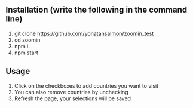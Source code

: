 ## Installation (write the following in the command line)
1) git clone https://github.com/yonatansalmon/zoomin_test
2) cd zoomin
3) npm i
4) npm start

## Usage
1) Click on the checkboxes to add countries you want to visit
2) You can also remove countries by unchecking 
3) Refresh the page, your selections will be saved

